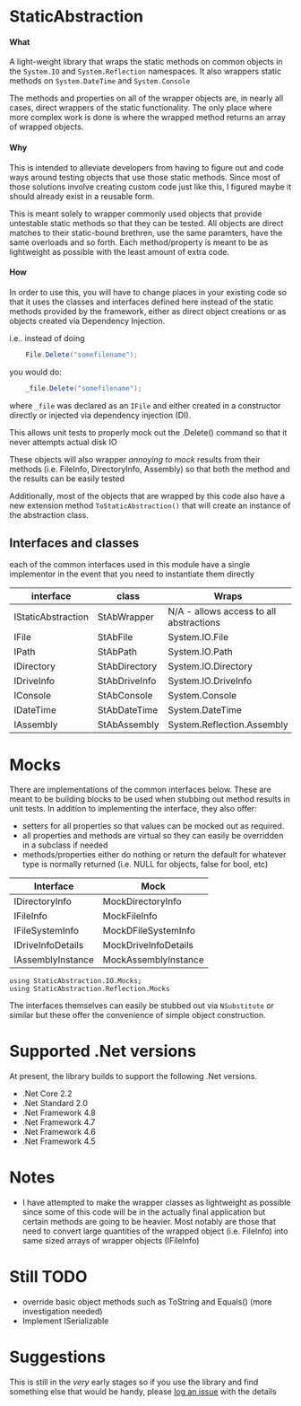 # StaticAbstraction
#### What
A light-weight library that wraps the static methods on common objects in the 
`System.IO` and `System.Reflection` namespaces.  It also wrappers static methods on `System.DateTime` and `System.Console`

The methods and properties on all of the wrapper objects are, in nearly all cases, direct wrappers of the static functionality.  The only place where more complex work is done is where the wrapped method returns an array of wrapped objects.

#### Why
This is intended to alleviate developers from having to figure out and code ways around testing objects that use those static methods.  Since most of those solutions involve creating custom code just like this, I figured maybe it should already exist in a reusable form.

This is meant solely to wrapper commonly used objects that provide untestable static methods so that they can be tested.
All objects are direct matches to their static-bound brethren, use the same paramters, have the same overloads and so forth.  Each method/property is meant to be as lightweight as possible with the least amount of extra code.  


#### How
In order to use this, you will have to change places in your existing code so that it uses 
the classes and interfaces defined here instead of the static methods provided by the 
framework, either as direct object creations or as objects created via Dependency Injection.


i.e.. instead of doing 

```C#
    File.Delete("somefilename");
```
you would do:
```C#
    _file.Delete("somefilename");
```

where `_file` was declared as an `IFile` and either created in a constructor directly or injected via dependency injection (DI).


This allows unit tests to properly mock out the .Delete() command so that it never attempts actual disk IO

These objects will also wrapper _annoying to mock_ results from their methods (i.e. FileInfo, DirectoryInfo, Assembly) so that both the method and the results can be easily tested

Additionally, most of the objects that are wrapped by this code also have a new extension method `ToStaticAbstraction()` that will create an instance of the abstraction class.


## Interfaces and classes
each of the common interfaces used in this module have a single implementor in the event that you need to instantiate them directly

|interface|class|Wraps|
|---|---|---|
|IStaticAbstraction|StAbWrapper|N/A - allows access to all abstractions|
|IFile|StAbFile|System.IO.File|
|IPath|StAbPath|System.IO.Path|
|IDirectory|StAbDirectory|System.IO.Directory|
|IDriveInfo|StAbDriveInfo|System.IO.DriveInfo|
|IConsole|StAbConsole|System.Console|
|IDateTime|StAbDateTime|System.DateTime|
|IAssembly|StAbAssembly|System.Reflection.Assembly|


# Mocks
There are implementations of the common interfaces below.  These are meant to be building blocks to be used when stubbing out method results in unit tests.  In addition
to implementing the interface, they also offer:
- setters for all properties so that values can be mocked out as required.
- all properties and methods are virtual so they can easily be overridden in a subclass if needed
- methods/properties either do nothing or return the default for whatever type is normally returned (i.e. NULL for objects, false for bool, etc)


|Interface|Mock|
|-|-|
|IDirectoryInfo|MockDirectoryInfo|
|IFileInfo|MockFileInfo|
|IFileSystemInfo|MockDFileSystemInfo|
|IDriveInfoDetails|MockDriveInfoDetails|
|IAssemblyInstance|MockAssemblyInstance|

```
using StaticAbstraction.IO.Mocks;
using StaticAbstraction.Reflection.Mocks
```

The interfaces themselves can easily be stubbed out via `NSubstitute` or similar but these offer the convenience of simple object construction.


# Supported .Net versions
At present, the library builds to support the following .Net versions.

- .Net Core 2.2
- .Net Standard 2.0
- .Net Framework 4.8
- .Net Framework 4.7
- .Net Framework 4.6
- .Net Framework 4.5

# Notes
- I have attempted to make the wrapper classes as lightweight as possible since some of this code will be in the actually final application but certain methods are going to be heavier.  Most notably are those that need to convert large quantities of the wrapped object (i.e. FileInfo) into same sized arrays of wrapper objects (IFileInfo)

# Still TODO
- override basic object methods such as ToString and Equals() (more investigation needed)
- Implement ISerializable 

# Suggestions
This is still in the _very_ early stages so if you use the library and find 
something else that would be handy, please [log an issue](https://github.com/DavidWise/StaticAbstraction/issues/new/choose) with the details




